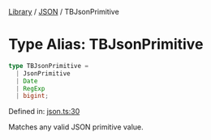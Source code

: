 <!-- markdownlint-disable -->
<!-- cspell: disable -->
[Library](../index.md) / [JSON](./index.md) / TBJsonPrimitive

# Type Alias: TBJsonPrimitive

```ts
type TBJsonPrimitive = 
  | JsonPrimitive
  | Date
  | RegExp
  | bigint;
```

Defined in: [json.ts:30](https://github.com/technobuddha/library/blob/main/src/json.ts#L30)

Matches any valid JSON primitive value.


